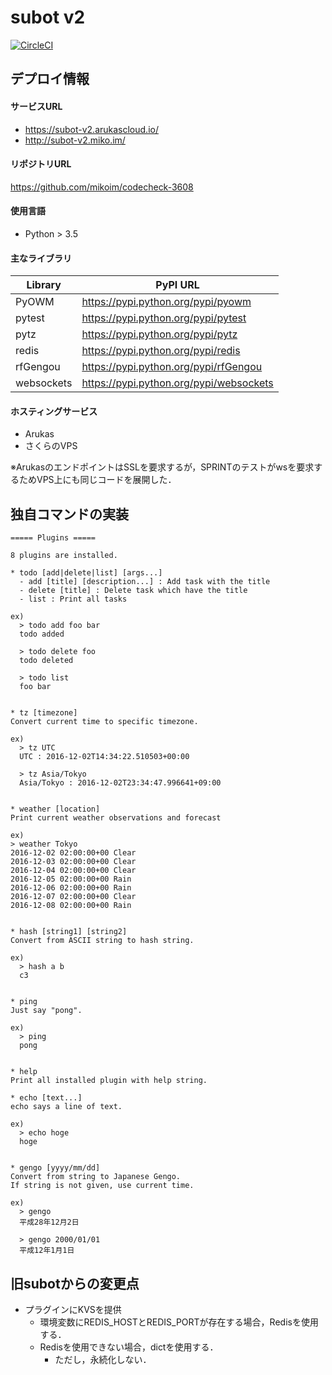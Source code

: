 # subot v2

[![CircleCI](https://circleci.com/gh/mikoim/codecheck-3608/tree/master.svg?style=shield)](https://circleci.com/gh/mikoim/codecheck-3608/tree/master)

## デプロイ情報
#### サービスURL

- https://subot-v2.arukascloud.io/
- http://subot-v2.miko.im/

#### リポジトリURL

https://github.com/mikoim/codecheck-3608

#### 使用言語

- Python > 3.5

#### 主なライブラリ

| Library    | PyPI URL                                |
|------------|-----------------------------------------|
| PyOWM      | https://pypi.python.org/pypi/pyowm      |
| pytest     | https://pypi.python.org/pypi/pytest     |
| pytz       | https://pypi.python.org/pypi/pytz       |
| redis      | https://pypi.python.org/pypi/redis      |
| rfGengou   | https://pypi.python.org/pypi/rfGengou   |
| websockets | https://pypi.python.org/pypi/websockets |

####  ホスティングサービス

- Arukas
- さくらのVPS

※ArukasのエンドポイントはSSLを要求するが，SPRINTのテストがwsを要求するためVPS上にも同じコードを展開した．

## 独自コマンドの実装

```
===== Plugins =====

8 plugins are installed.

* todo [add|delete|list] [args...]
  - add [title] [description...] : Add task with the title
  - delete [title] : Delete task which have the title
  - list : Print all tasks

ex)
  > todo add foo bar
  todo added

  > todo delete foo
  todo deleted

  > todo list
  foo bar


* tz [timezone]
Convert current time to specific timezone.

ex)
  > tz UTC
  UTC : 2016-12-02T14:34:22.510503+00:00

  > tz Asia/Tokyo
  Asia/Tokyo : 2016-12-02T23:34:47.996641+09:00


* weather [location]
Print current weather observations and forecast

ex)
> weather Tokyo
2016-12-02 02:00:00+00 Clear
2016-12-03 02:00:00+00 Clear
2016-12-04 02:00:00+00 Clear
2016-12-05 02:00:00+00 Rain
2016-12-06 02:00:00+00 Rain
2016-12-07 02:00:00+00 Clear
2016-12-08 02:00:00+00 Rain


* hash [string1] [string2]
Convert from ASCII string to hash string.

ex)
  > hash a b
  c3


* ping
Just say "pong".

ex)
  > ping
  pong


* help
Print all installed plugin with help string.

* echo [text...]
echo says a line of text.

ex)
  > echo hoge
  hoge


* gengo [yyyy/mm/dd]
Convert from string to Japanese Gengo.
If string is not given, use current time.

ex)
  > gengo
  平成28年12月2日

  > gengo 2000/01/01
  平成12年1月1日
```

## 旧subotからの変更点

- プラグインにKVSを提供
    - 環境変数にREDIS_HOSTとREDIS_PORTが存在する場合，Redisを使用する．
    - Redisを使用できない場合，dictを使用する．
        - ただし，永続化しない．
